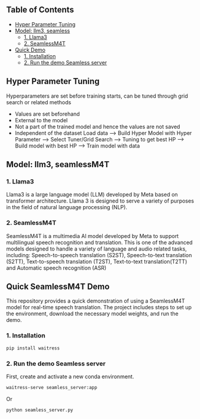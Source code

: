 ## Table of Contents
- [Hyper Parameter Tuning](#hyper-parameter-tuning)
- [Model: llm3, seamless](#model-llm3-seamless)
  - [1. Llama3](#1-llama3)
  - [2. SeamlessM4T](#2-seamless)
- [Quick Demo](#quick-demo)
  - [1. Installation](#1-installation)
  - [2. Run the demo Seamless server](#2-run-the-demo-seamless-server)

## Hyper Parameter Tuning
Hyperparameters are set before training starts, can be tuned through grid search or related methods
- Values are set beforehand
- External to the model
- Not a part of the trained model and hence the values are not saved
- Independent of the dataset
Load data --> Build Hyper Model with Hyper Parameter --> Select Tuner/Grid Search --> Tuning to get best HP --> Build model with best HP --> Train model with data
## Model: llm3, seamlessM4T
### 1. Llama3
Llama3 is a large language model (LLM) developed by Meta based on transformer architecture. Llama 3 is designed to serve a variety of purposes in the field of natural language processing (NLP).

### 2. SeamlessM4T
SeamlessM4T is a multimedia AI model developed by Meta to support multilingual speech recognition and translation. This is one of the advanced models designed to handle a variety of language and audio related tasks, including: Speech-to-speech translation (S2ST), Speech-to-text translation (S2TT), Text-to-speech translation (T2ST), Text-to-text translation(T2TT) and Automatic speech recognition (ASR) 
## Quick SeamlessM4T Demo
This repository provides a quick demonstration of using a SeamlessM4T model for real-time speech translation. The project includes steps to set up the environment, download the necessary model weights, and run the demo.

### 1. Installation
```bash
pip install waitress
```
### 2. Run the demo Seamless server
First, create and activate a new conda environment.

```bash
waitress-serve seamless_server:app
```
Or

```bash
python seamless_server.py
```
